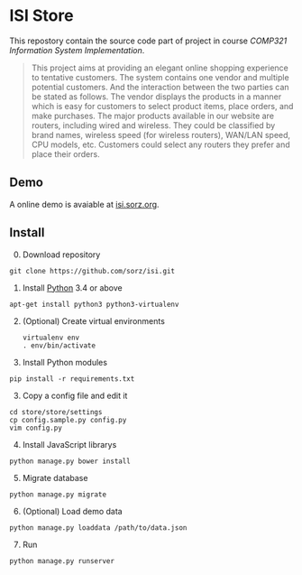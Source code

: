 # ISI Store
This repostory contain the source code part of project in course *COMP321 Information System Implementation*.

> This project aims at providing an elegant online shopping experience to tentative customers. 
> The system contains one vendor and multiple potential customers. And the interaction 
> between the two parties can be stated as follows. The vendor displays the products in a 
> manner which is easy for customers to select product items, place orders, and make 
> purchases. The major products available in our website are routers, including wired and 
> wireless. They could be classified by brand names, wireless speed (for wireless routers), 
> WAN/LAN speed, CPU models, etc. Customers could select any routers they prefer and 
> place their orders.

## Demo
A online demo is avaiable at [isi.sorz.org](https://isi.sorz.org/).

## Install

0. Download repository
  ```
  git clone https://github.com/sorz/isi.git
  ```

1. Install [Python](https://www.python.org/) 3.4 or above
  ```
  apt-get install python3 python3-virtualenv
  ```

2. (Optional) Create virtual environments
   ```
   virtualenv env
   . env/bin/activate
   ```

2. Install Python modules
  ```
  pip install -r requirements.txt
  ```

3. Copy a config file and edit it
  ```
  cd store/store/settings
  cp config.sample.py config.py
  vim config.py
  ```

4. Install JavaScript librarys
  ```
  python manage.py bower install
  ```

5. Migrate database
  ```
  python manage.py migrate
  ```

6. (Optional) Load demo data
  ```
  python manage.py loaddata /path/to/data.json
  ```

7. Run
  ```
  python manage.py runserver
  ```

